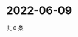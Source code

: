 # 2022-06-09

共 0 条

<!-- BEGIN WEIBO -->
<!-- 最后更新时间 Thu Jun 09 2022 21:34:58 GMT+0800 (China Standard Time) -->

<!-- END WEIBO -->
